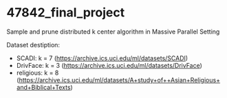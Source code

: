 # 47842_final_project

Sample and prune distributed k center algorithm
in Massive Parallel Setting

Dataset destiption:
* SCADI: k = 7 (https://archive.ics.uci.edu/ml/datasets/SCADI)
* DrivFace: k = 3 (https://archive.ics.uci.edu/ml/datasets/DrivFace)
* religious: k = 8 (https://archive.ics.uci.edu/ml/datasets/A+study+of++Asian+Religious+and+Biblical+Texts)